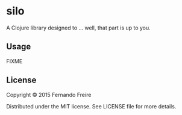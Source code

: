 # silo

A Clojure library designed to ... well, that part is up to you.

## Usage

FIXME

## License

Copyright © 2015 Fernando Freire

Distributed under the MIT license. See LICENSE file for more details.

